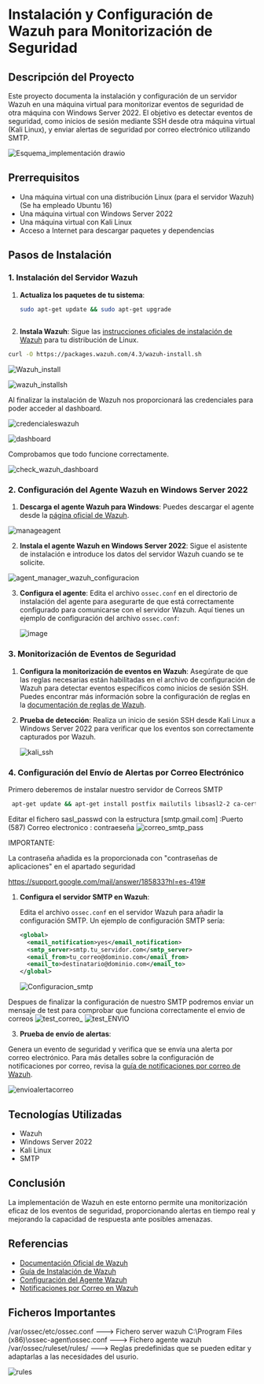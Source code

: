 # Instalación y Configuración de Wazuh para Monitorización de Seguridad

## Descripción del Proyecto

Este proyecto documenta la instalación y configuración de un servidor Wazuh en una máquina virtual para monitorizar eventos de seguridad de otra máquina con Windows Server 2022. El objetivo es detectar eventos de seguridad, como inicios de sesión mediante SSH desde otra máquina virtual (Kali Linux), y enviar alertas de seguridad por correo electrónico utilizando SMTP.

![Esquema_implementación drawio](https://github.com/srtoortizz/wazuh_ubuntu/assets/57291029/676b57c7-4cf6-4383-b005-e59bfa9f9fdd)

## Prerrequisitos

- Una máquina virtual con una distribución Linux (para el servidor Wazuh) (Se ha empleado Ubuntu 16)
- Una máquina virtual con Windows Server 2022
- Una máquina virtual con Kali Linux
- Acceso a Internet para descargar paquetes y dependencias

## Pasos de Instalación

### 1. Instalación del Servidor Wazuh

1. **Actualiza los paquetes de tu sistema**:
    ```bash
    sudo apt-get update && sudo apt-get upgrade
  
    ```

2. **Instala Wazuh**:
    Sigue las [instrucciones oficiales de instalación de Wazuh](https://documentation.wazuh.com/current/installation-guide/index.html) para tu distribución de Linux.
 ```bash
 curl -O https://packages.wazuh.com/4.3/wazuh-install.sh
 ```

![Wazuh_install](https://github.com/srtoortizz/wazuh_ubuntu/assets/57291029/45790545-7b09-4ed6-abdb-5b3d8b70fef0)

![wazuh_installsh](https://github.com/srtoortizz/wazuh_ubuntu/assets/57291029/0ce3135b-f910-4e10-96c6-f540b6763685)

Al finalizar la instalación de Wazuh nos proporcionará las credenciales para poder acceder al dashboard.

![credencialeswazuh](https://github.com/srtoortizz/wazuh_ubuntu/assets/57291029/04acb33d-933d-49bb-afed-79c2d8412232)

![dashboard](https://github.com/srtoortizz/wazuh_ubuntu/assets/57291029/5b4a6e3f-c4e5-43ba-86ae-24a9070a05b0)

Comprobamos que todo funcione correctamente.

![check_wazuh_dashboard](https://github.com/srtoortizz/wazuh_ubuntu/assets/57291029/526a6673-46c2-423f-bd43-6fb236604dfe)


### 2. Configuración del Agente Wazuh en Windows Server 2022

1. **Descarga el agente Wazuh para Windows**:
    Puedes descargar el agente desde la [página oficial de Wazuh](https://documentation.wazuh.com/current/installation-guide/wazuh-agent/wazuh-agent-package-windows.html).

![manageagent](https://github.com/srtoortizz/wazuh_ubuntu/assets/57291029/ae90f30c-2191-4c44-9a48-dc6a4dada42c)

2. **Instala el agente Wazuh en Windows Server 2022**:
    Sigue el asistente de instalación e introduce los datos del servidor Wazuh cuando se te solicite.

![agent_manager_wazuh_configuracion](https://github.com/srtoortizz/wazuh_ubuntu/assets/57291029/66b35051-f639-49b2-8c4a-a8786427f903)

3. **Configura el agente**:
    Edita el archivo `ossec.conf` en el directorio de instalación del agente para asegurarte de que está correctamente configurado para comunicarse con el servidor Wazuh. Aquí tienes un ejemplo de configuración del archivo `ossec.conf`:

   ![image](https://github.com/srtoortizz/wazuh_ubuntu/assets/57291029/08bf07c2-e57b-4876-b5d8-f00b61681568)


### 3. Monitorización de Eventos de Seguridad

1. **Configura la monitorización de eventos en Wazuh**:
    Asegúrate de que las reglas necesarias están habilitadas en el archivo de configuración de Wazuh para detectar eventos específicos como inicios de sesión SSH. Puedes encontrar más información sobre la configuración de reglas en la [documentación de reglas de Wazuh](https://documentation.wazuh.com/current/user-manual/ruleset/ruleset-xml-syntax/index.html).

2. **Prueba de detección**:
    Realiza un inicio de sesión SSH desde Kali Linux a Windows Server 2022 para verificar que los eventos son correctamente capturados por Wazuh.

   ![kali_ssh](https://github.com/srtoortizz/wazuh_ubuntu/assets/57291029/6041d2ba-b744-4b33-a6c5-099592d5a68a)


### 4. Configuración del Envío de Alertas por Correo Electrónico

Primero deberemos de instalar nuestro servidor de Correos SMTP

```bash
 apt-get update && apt-get install postfix mailutils libsasl2-2 ca-certificates libsasl2-modules

 ```

Editar el fichero  sasl_passwd con la estructura [smtp.gmail.com] :Puerto (587) Correo electronico : contraeseña
![correo_smtp_pass](https://github.com/srtoortizz/wazuh_ubuntu/assets/57291029/b64d4b9d-3410-4682-a142-cac419313b2c)

IMPORTANTE:

La contraseña añadida es la proporcionada con "contraseñas de aplicaciones" en el apartado seguridad

https://support.google.com/mail/answer/185833?hl=es-419#


1. **Configura el servidor SMTP en Wazuh**:

   
    Edita el archivo `ossec.conf` en el servidor Wazuh para añadir la configuración SMTP. Un ejemplo de configuración SMTP sería:
    ```xml
    <global>
      <email_notification>yes</email_notification>
      <smtp_server>smtp.tu_servidor.com</smtp_server>
      <email_from>tu_correo@dominio.com</email_from>
      <email_to>destinatario@dominio.com</email_to>
    </global>
    ```

    ![Configuracion_smtp](https://github.com/srtoortizz/wazuh_ubuntu/assets/57291029/fcd54ee7-9241-4754-9fec-f6283c7cda2b)


Despues de finalizar la configuración de nuestro SMTP podremos enviar un mensaje de test para comprobar que funciona correctamente el envio de correos
![test_correo_](https://github.com/srtoortizz/wazuh_ubuntu/assets/57291029/1319941c-2fd5-4b49-a943-1b3eacf30d27)
![test_ENVIO](https://github.com/srtoortizz/wazuh_ubuntu/assets/57291029/1ec7690e-474b-4333-9405-e2634cab7a43)



3. **Prueba de envío de alertas**:

Genera un evento de seguridad y verifica que se envía una alerta por correo electrónico. Para más detalles sobre la configuración de notificaciones por correo, revisa la [guía de notificaciones por correo de Wazuh](https://documentation.wazuh.com/current/user-manual/notifications/email-notification/index.html).

![envioalertacorreo](https://github.com/srtoortizz/wazuh_ubuntu/assets/57291029/fae11491-49ed-409a-bc40-3ddfd06ae199)



## Tecnologías Utilizadas

- Wazuh
- Windows Server 2022
- Kali Linux
- SMTP

## Conclusión

La implementación de Wazuh en este entorno permite una monitorización eficaz de los eventos de seguridad, proporcionando alertas en tiempo real y mejorando la capacidad de respuesta ante posibles amenazas.

## Referencias

- [Documentación Oficial de Wazuh](https://documentation.wazuh.com/current/index.html)
- [Guía de Instalación de Wazuh](https://documentation.wazuh.com/current/installation-guide/index.html)
- [Configuración del Agente Wazuh](https://documentation.wazuh.com/current/installation-guide/wazuh-agent/index.html)
- [Notificaciones por Correo en Wazuh](https://documentation.wazuh.com/current/user-manual/manager/manual-email-report/smtp-authentication.html)


## Ficheros Importantes

/var/ossec/etc/ossec.conf ---> Fichero server wazuh
C:\Program Files (x86)\ossec-agent\ossec.conf ---> Fichero agente wazuh
/var/ossec/ruleset/rules/ ---> Reglas predefinidas que se pueden editar y adaptarlas a las necesidades del usurio.

![rules](https://github.com/srtoortizz/wazuh_ubuntu/assets/57291029/59300f70-5bdd-4ba4-bc61-591a0e78e818)





